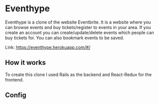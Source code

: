# Eventhype

Eventhype is a clone of the website Eventbrite. It is a website where you can browse events and buy tickets/register to events in your area. If you create an account you can create/update/delete events which people can buy tickets for. You can also bookmark events to be saved. 

Link: https://eventhype.herokuapp.com/#/

## How it works 
To create this clone I used Rails as the backend and React-Redux for the frontend. 

## Config



